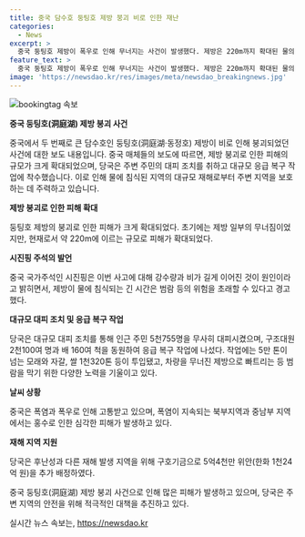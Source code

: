 ```yaml
---
title: 중국 담수호 둥팅호 제방 붕괴 비로 인한 재난
categories:
  - News
excerpt: >
  중국 둥팅호 제방이 폭우로 인해 무너지는 사건이 발생했다. 제방은 220m까지 확대된 물의 급류를 막기 위해 차량이 희생되기도 했고, 주변 지역에서는 5,755명의 주민이 대피했으며 2,100명의 구조대원과 160여 척의 배가 응급 복구 작업에 투입됐다. 중국은 기후 특이사태로 고통받고 있으며 재해 구호를 위해 1,024억 원을 추가 배정했다. (150자)
feature_text: >
  중국 둥팅호 제방이 폭우로 인해 무너지는 사건이 발생했다. 제방은 220m까지 확대된 물의 급류를 막기 위해 차량이 희생되기도 했고, 주변 지역에서는 5,755명의 주민이 대피했으며 2,100명의 구조대원과 160여 척의 배가 응급 복구 작업에 투입됐다. 중국은 기후 특이사태로 고통받고 있으며 재해 구호를 위해 1,024억 원을 추가 배정했다. (150자)
image: 'https://newsdao.kr/res/images/meta/newsdao_breakingnews.jpg'
---
```


<p><img src="https://newsdao.kr/res/images/meta/newsdao_breakingnews.jpg" alt="bookingtag 속보" /></p>

<p><strong>중국 둥팅호(洞庭湖) 제방 붕괴 사건</strong></p>

<p>중국에서 두 번째로 큰 담수호인 둥팅호(洞庭湖·동정호) 제방이 비로 인해 붕괴되었던 사건에 대한 보도 내용입니다. 중국 매체들의 보도에 따르면, 제방 붕괴로 인한 피해의 규모가 크게 확대되었으며, 당국은 주변 주민의 대피 조치를 취하고 대규모 응급 복구 작업에 착수했습니다. 이로 인해 물에 침식된 지역의 대규모 재해로부터 주변 지역을 보호하는 데 주력하고 있습니다.</p>

<p><strong>제방 붕괴로 인한 피해 확대</strong></p>

<p>둥팅호 제방의 붕괴로 인한 피해가 크게 확대되었다. 초기에는 제방 일부의 무너짐이었지만, 현재로서 약 220m에 이르는 규모로 피해가 확대되었다.</p>

<p><strong>시진핑 주석의 발언</strong></p>

<p>중국 국가주석인 시진핑은 이번 사고에 대해 강수량과 비가 길게 이어진 것이 원인이라고 밝히면서, 제방이 물에 침식되는 긴 시간은 범람 등의 위험을 초래할 수 있다고 경고했다.</p>

<p><strong>대규모 대피 조치 및 응급 복구 작업</strong></p>

<p>당국은 대규모 대피 조치를 통해 인근 주민 5천755명을 무사히 대피시켰으며, 구조대원 2천100여 명과 배 160여 척을 동원하여 응급 복구 작업에 나섰다. 작업에는 5만 톤이 넘는 모래와 자갈, 쌀 1천320톤 등이 투입됐고, 차량을 무너진 제방으로 빠트리는 등 범람을 막기 위한 다양한 노력을 기울이고 있다.</p>

<p><strong>날씨 상황</strong></p>

<p>중국은 폭염과 폭우로 인해 고통받고 있으며, 폭염이 지속되는 북부지역과 중남부 지역에서는 홍수로 인한 심각한 피해가 발생하고 있다.</p>

<p><strong>재해 지역 지원</strong></p>

<p>당국은 후난성과 다른 재해 발생 지역을 위해 구호기금으로 5억4천만 위안(한화 1천24억 원)을 추가 배정하였다.</p>

<p>중국 둥팅호(洞庭湖) 제방 붕괴 사건으로 인해 많은 피해가 발생하고 있으며, 당국은 주변 지역의 안전을 위해 적극적인 대책을 추진하고 있다.</p>
실시간 뉴스 속보는, <a href="https://newsdao.kr" rel="dofollow">https://newsdao.kr</a>


